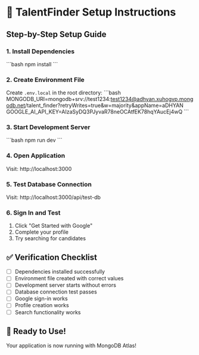 # 🚀 TalentFinder Setup Instructions

## Step-by-Step Setup Guide

### 1. **Install Dependencies**
\`\`\`bash
npm install
\`\`\`

### 2. **Create Environment File**
Create `.env.local` in the root directory:
\`\`\`bash
MONGODB_URI=mongodb+srv://test1234:test1234@adhyan.xuhogvp.mongodb.net/talent_finder?retryWrites=true&w=majority&appName=aDHYAN
GOOGLE_AI_API_KEY=AIzaSyDQ3PJyvaR78neOCAtfEK78hqYAucEj4wQ
\`\`\`

### 3. **Start Development Server**
\`\`\`bash
npm run dev
\`\`\`

### 4. **Open Application**
Visit: http://localhost:3000

### 5. **Test Database Connection**
Visit: http://localhost:3000/api/test-db

### 6. **Sign In and Test**
1. Click "Get Started with Google"
2. Complete your profile
3. Try searching for candidates

## ✅ Verification Checklist

- [ ] Dependencies installed successfully
- [ ] Environment file created with correct values
- [ ] Development server starts without errors
- [ ] Database connection test passes
- [ ] Google sign-in works
- [ ] Profile creation works
- [ ] Search functionality works

## 🎯 Ready to Use!

Your application is now running with MongoDB Atlas!
